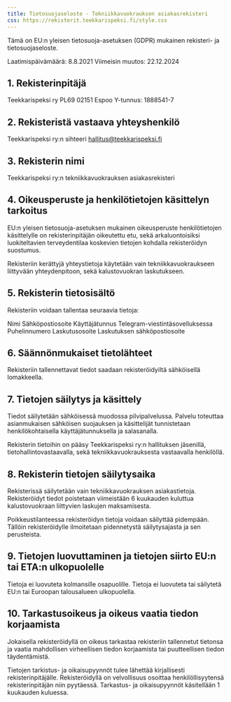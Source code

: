 ```yaml
---
title: Tietosuojaseloste - Tekniikkavuokrauksen asiakasrekisteri
css: https://rekisterit.teekkarispeksi.fi/style.css
---
```


Tämä on EU:n yleisen tietosuoja-asetuksen (GDPR) mukainen rekisteri- ja tietosuojaseloste.

Laatimispäivämäärä: 8.8.2021
Viimeisin muutos: 22.12.2024

## 1. Rekisterinpitäjä
Teekkarispeksi ry
PL69 02151 Espoo
Y-tunnus: 1888541-7

## 2. Rekisteristä vastaava yhteyshenkilö
Teekkarispeksi ry:n sihteeri hallitus@teekkarispeksi.fi

## 3. Rekisterin nimi
Teekkarispeksi ry:n tekniikkavuokrauksen asiakasrekisteri

## 4. Oikeusperuste ja henkilötietojen käsittelyn tarkoitus
EU:n yleisen tietosuoja-asetuksen mukainen oikeusperuste henkilötietojen käsittelylle on rekisterinpitäjän oikeutettu etu, sekä arkaluontoisiksi luokiteltavien terveydentilaa koskevien tietojen kohdalla rekisteröidyn suostumus.

Rekisteriin kerättyjä yhteystietoja käytetään vain tekniikkavuokraukseen liittyvään yhteydenpitoon, sekä kalustovuokran laskutukseen.

## 5. Rekisterin tietosisältö
Rekisteriin voidaan tallentaa seuraavia tietoja:

Nimi
Sähköpostiosoite
Käyttäjätunnus Telegram-viestintäsovelluksessa
Puhelinnumero
Laskutusosoite
Laskutuksen sähköpostiosoite

## 6. Säännönmukaiset tietolähteet
Rekisteriin tallennettavat tiedot saadaan rekisteröidyiltä sähköisellä lomakkeella.

## 7. Tietojen säilytys ja käsittely
Tiedot säilytetään sähköisessä muodossa pilvipalvelussa. Palvelu toteuttaa asianmukaisen sähköisen suojauksen ja käsittelijät tunnistetaan henkilökohtaisella käyttäjätunnuksella ja salasanalla.

Rekisterin tietoihin on pääsy Teekkarispeksi ry:n hallituksen jäsenillä, tietohallintovastaavalla, sekä tekniikkavuokrauksesta vastaavalla henkilöllä.

## 8. Rekisterin tietojen säilytysaika
Rekisterissä säilytetään vain tekniikkavuokrauksen asiakastietoja. Rekisteröidyt tiedot poistetaan viimeistään 6 kuukauden kuluttua kalustovuokraan liittyvien laskujen maksamisesta.

Poikkeustilanteessa rekisteröidyn tietoja voidaan säilyttää pidempään. Tällöin rekisteröidylle ilmoitetaan pidennetystä säilytysajasta ja sen perusteista.

## 9. Tietojen luovuttaminen ja tietojen siirto EU:n tai ETA:n ulkopuolelle
Tietoja ei luovuteta kolmansille osapuolille. Tietoja ei luovuteta tai säilytetä EU:n tai Euroopan talousalueen ulkopuolella.

## 10. Tarkastusoikeus ja oikeus vaatia tiedon korjaamista
Jokaisella rekisteröidyllä on oikeus tarkastaa rekisteriin tallennetut tietonsa ja vaatia mahdollisen virheellisen tiedon korjaamista tai puutteellisen tiedon täydentämistä.

Tietojen tarkistus- ja oikaisupyynnöt tulee lähettää kirjallisesti rekisterinpitäjälle. Rekisteröidyllä on velvollisuus osoittaa henkilöllisyytensä rekisterinpitäjän niin pyytäessä. Tarkastus- ja oikaisupyynnöt käsitellään 1 kuukauden kuluessa.
